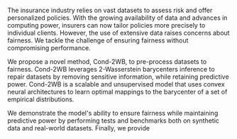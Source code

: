 The insurance industry relies on vast datasets to assess risk and offer personalized policies. With the growing availability of data and advances in computing power, insurers can now tailor policies more precisely to individual clients. However, the use of extensive data raises concerns about fairness. We tackle the challenge of ensuring fairness without compromising performance. 

We propose a novel method, Cond-2WB, to pre-process datasets to fairness. Cond-2WB leverages 2-Wasserstein barycenters inference to repair datasets by removing sensitive information, while retaining predictive power. Cond-2WB is a scalable and unsupervised model that uses convex neural architectures to learn optimal mappings to the barycenter of a set of empirical distributions.

We demonstrate the model's ability to ensure fairness while maintaining predictive power by performing tests and benchmarks both on synthetic data and real-world datasets. Finally, we provide 
